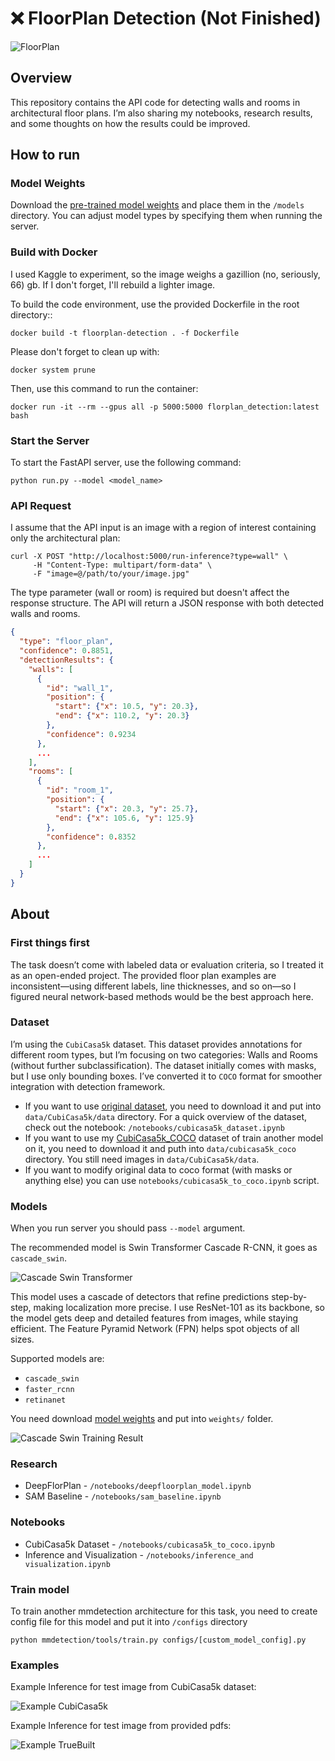 # ❌ FloorPlan Detection (Not Finished)

![FloorPlan](examples/image.png)

## Overview

This repository contains the API code for detecting walls and rooms in architectural floor plans. 
I’m also sharing my notebooks, research results, and some thoughts on how the results could be improved.

## How to run

### Model Weights
Download the  [pre-trained model weights](https://drive.google.com/drive/folders/1MgW3Qo-8K4OrHi4ebvYd-81cTqQxwLgz?usp=sharing) and place them in the `/models` directory. You can adjust model types by specifying them when running the server.

### Build with Docker
I used Kaggle to experiment, so the image weighs a gazillion (no, seriously, 66) gb. If I don't forget, I'll rebuild a lighter image.

To build the code environment, use the provided Dockerfile in the root directory::

`docker build -t floorplan-detection . -f Dockerfile`

Please don't forget to clean up with:

`docker system prune`

Then, use this command to run the container:

`docker run -it --rm --gpus all -p 5000:5000 florplan_detection:latest bash`

### Start the Server
To start the FastAPI server, use the following command:

`python run.py --model <model_name>`

### API Request

I assume that the API input is an image with a region of interest containing only the architectural plan:

```shell
curl -X POST "http://localhost:5000/run-inference?type=wall" \
     -H "Content-Type: multipart/form-data" \
     -F "image=@/path/to/your/image.jpg"
```

The type parameter (wall or room) is required but doesn't affect the response structure. The API will return a JSON response with both detected walls and rooms.

```json
{
  "type": "floor_plan",
  "confidence": 0.8851,
  "detectionResults": {
    "walls": [
      {
        "id": "wall_1",
        "position": {
          "start": {"x": 10.5, "y": 20.3},
          "end": {"x": 110.2, "y": 20.3}
        },
        "confidence": 0.9234
      },
      ...
    ],
    "rooms": [
      {
        "id": "room_1",
        "position": {
          "start": {"x": 20.3, "y": 25.7},
          "end": {"x": 105.6, "y": 125.9}
        },
        "confidence": 0.8352
      },
      ...
    ]
  }
}
```

## About

### First things first
The task doesn’t come with labeled data or evaluation criteria, so I treated it as an open-ended project. The provided floor plan examples are inconsistent—using different labels, line thicknesses, and so on—so I figured neural network-based methods would be the best approach here.

### Dataset
I’m using the `CubiCasa5k` dataset. This dataset provides annotations for different room types, but I’m focusing on two categories: Walls and Rooms (without further subclassification). The dataset initially comes with masks, but I use only bounding boxes. I’ve converted it to `COCO` format for smoother integration with detection framework. 

- If you want to use [original dataset](https://zenodo.org/records/2613548), you need to download it and put into `data/CubiCasa5k/data` directory. For a quick overview of the dataset, check out the notebook: `/notebooks/cubicasa5k_dataset.ipynb`
- If you want to use my [CubiCasa5k_COCO](https://drive.google.com/drive/folders/1hKRWrP-ZKk6ZHrjHOSRSxPe_r_kMd8uh?usp=sharing) dataset of train another model on it, you need to download it and puth into `data/cubicasa5k_coco` directory. You still need images in `data/CubiCasa5k/data`.
- If you want to modify original data to coco format (with masks or anything else) you can use `notebooks/cubicasa5k_to_coco.ipynb` script.

### Models

When you run server you should pass `--model` argument. 

The recommended model is Swin Transformer Cascade R-CNN, it goes as `cascade_swin`. 

![Cascade Swin Transformer](examples/swin_transformer.png)

This model uses a cascade of detectors that refine predictions step-by-step, making localization more precise. I use ResNet-101 as its backbone, so the model gets deep and detailed features from images, while staying efficient. The Feature Pyramid Network (FPN) helps spot objects of all sizes.

Supported models are:
- `cascade_swin`
- `faster_rcnn`
- `retinanet`

You need download [model weights](https://drive.google.com/drive/folders/1MgW3Qo-8K4OrHi4ebvYd-81cTqQxwLgz?usp=sharing) and put into `weights/` folder.

![Cascade Swin Training Result](examples/training_results.png)

### Research

- DeepFlorPlan - `/notebooks/deepfloorplan_model.ipynb`
- SAM Baseline - `/notebooks/sam_baseline.ipynb`

### Notebooks

- CubiCasa5k Dataset - `/notebooks/cubicasa5k_to_coco.ipynb`
- Inference and Visualization - `/notebooks/inference_and visualization.ipynb`

### Train model

To train another mmdetection architecture for this task, you need to create config file for this model and put it into `/configs` directory

```shell
python mmdetection/tools/train.py configs/[custom_model_config].py
```

### Examples

Example Inference for test image from CubiCasa5k dataset:

![Example CubiCasa5k](examples/example_cubicasa5k.png)

Example Inference for test image from provided pdfs:

![Example TrueBuilt](examples/example_truebuilt.png)